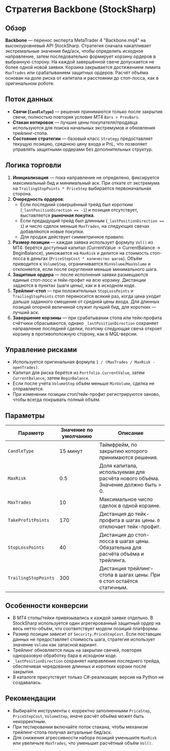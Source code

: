 # Стратегия Backbone (StockSharp)

## Обзор
**Backbone** — перенос эксперта MetaTrader 4 "Backbone.mq4" на высокоуровневый API StockSharp. Стратегия сначала накапливает экстремальные значения бид/аск, чтобы определить исходное направление, затем последовательно формирует корзину ордеров в выбранную сторону. На каждой завершённой свече допускается не более одной новой заявки. Корзина закрывается достижением лимита `MaxTrades` или срабатыванием защитных ордеров. Расчёт объёма основан на доле риска от капитала и расстоянии до стоп-лосса, как в оригинальном роботе.

## Поток данных
- **Свечи (`CandleType`)** — решения принимаются только после закрытия свечи, полностью повторяя условие MT4 `Bars > PrevBars`.
- **Стакан котировок** — лучшие цены покупателя/продавца используются для поиска начальных экстремумов и обновления трейлинг-стопа.
- **Состояние стратегии** — базовый класс `Strategy` предоставляет текущую позицию, среднюю цену входа и PnL, что позволяет управлять защитными ордерами без дополнительных структур.

## Логика торговли
1. **Инициализация** — пока направление не определено, фиксируется максимальный бид и минимальный аск. При откате от экстремума на `TrailingStopPoints * PriceStep` выбирается первоначальная сторона.
2. **Очередность ордеров**:
   - Если последний совершённый трейд был коротким (`_lastPositionDirection == -1`) и позиция отсутствует, выставляется **рыночная покупка**.
   - Если предыдущий трейд был длинным (`_lastPositionDirection == 1`) и число сделок меньше `MaxTrades`, на следующих свечах добавляются новые покупки.
   - Для продаж действует симметричное правило.
3. **Размер позиции** — каждая заявка использует формулу `Vol()` из MT4: берётся доступный капитал (CurrentValue → CurrentBalance → BeginBalance), умножается на `MaxRisk` и делится на стоимость стоп-лосса в деньгах (`PriceStepCost * количество шагов`). Объём приводится к `VolumeStep`, ограничивается `MinVolume`/`MaxVolume` и отклоняется, если после округления меньше минимального шага.
4. **Защитные ордера** — после исполнения заявки размещаются единые стоп-лосс и тейк-профит на всю корзину. Дистанции задаются в пунктах (шаги цены), как и в исходном коде.
5. **Трейлинг-стоп** — при положительных `StopLossPoints` и `TrailingStopPoints` стоп переносится всякий раз, когда цена уходит дальше заданного смещения от средней цены входа. Для длинных позиций опорной величиной служит лучший бид, для коротких — лучший аск.
6. **Завершение корзины** — при срабатывании стопа или тейк-профита счётчики сбрасываются, однако `_lastPositionDirection` сохраняет направление последней сделки, поэтому следующая свеча откроет корзину в противоположную сторону, как в MQL-версии.

## Управление рисками
- Используется оригинальная формула `1 / (MaxTrades / MaxRisk - openTrades)`.
- Капитал для риска берётся из `Portfolio.CurrentValue`, затем `CurrentBalance`, затем `BeginBalance`.
- Если после учёта `VolumeStep` объём меньше `MinVolume`, сделка не отправляется.
- При изменении позиции стоп/тейк-профит регистрируются заново, чтобы всегда покрывать полный объём.

## Параметры
| Параметр | Значение по умолчанию | Описание |
| --- | --- | --- |
| `CandleType` | 15 минут | Таймфрейм, по закрытию которого принимаются решения. |
| `MaxRisk` | 0.5 | Доля капитала, используемая для расчёта нового объёма. Значение должно быть > 0. |
| `MaxTrades` | 10 | Максимальное число сделок в одной корзине. |
| `TakeProfitPoints` | 170 | Дистанция до тейк-профита в шагах цены. `0` отключает тейк-профит. |
| `StopLossPoints` | 40 | Дистанция до стоп-лосса в шагах цены. Обязательна для расчёта объёма и трейлинга. |
| `TrailingStopPoints` | 300 | Дистанция трейлинг-стопа в шагах цены. При `0` стоп остаётся статичным. |

## Особенности конверсии
- В MT4 стопы/тейки привязывались к каждой заявке отдельно. В StockSharp используется один агрегированный защитный ордер на весь нетто-объём, что соответствует модели позиций платформы.
- Размер позиции зависит от `Security.PriceStepCost`. Если поставщик данных не предоставляет стоимость шага, стратегия использует значение `Volume` как запасной вариант.
- Трейлинг обновляется лишь на закрытии свечей, повторяя одноразовую обработку бара в исходном коде.
- `_lastPositionDirection` сохраняет направление последнего трейда, обеспечивая чередование длинных и коротких корзин после закрытия.
- В каталоге присутствует только C#-реализация; версия на Python не создавалась.

## Рекомендации
- Выбирайте инструменты с корректно заполненными `PriceStep`, `PriceStepCost`, `VolumeStep`, иначе расчёт объёма может быть некорректным.
- При тестировании включайте поток стакана, чтобы механизм трейлинг-стопа получал актуальные бид/аск.
- Для снижения агрессивности набора позиций уменьшите `MaxRisk` или увеличьте `MaxTrades`, что уменьшит расчётный объём `Vol()`.
